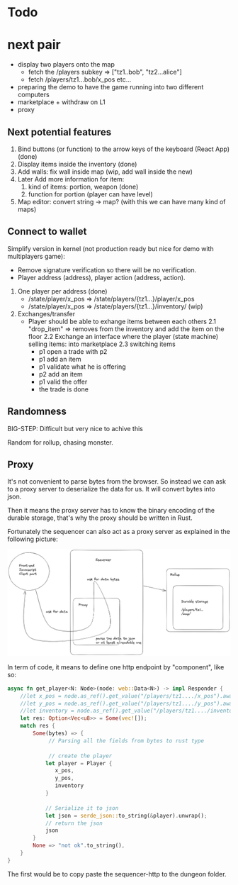 # Todo

# next pair

- display two players onto the map
  - fetch the /players subkey => ["tz1..bob", "tz2...alice"]
  - fetch /players/tz1...bob/x_pos etc...
- preparing the demo to have the game running into two different computers
- marketplace + withdraw on L1
- proxy

## Next potential features

1. Bind buttons (or function) to the arrow keys of the keyboard (React App) (done)
2. Display items inside the inventory (done)
3. Add walls: fix wall inside map (wip, add wall inside the new)
4. Later Add more information for item:
   1. kind of items: portion, weapon (done)
   2. function for portion (player can have level)
5. Map editor: convert string -> map? (with this we can have many kind of maps)

## Connect to wallet

Simplify version in kernel (not production ready but nice for demo with multiplayers game):

- Remove signature verification so there will be no verification.
- Player address (address), player action (address, action).

1. One player per address (done)
   - /state/player/x_pos => /state/players/{tz1...}/player/x_pos
   - /state/player/x_pos => /state/players/{tz1...}/inventory/ (wip)
2. Exchanges/transfer
   - Player should be able to exhange items between each others
     2.1 "drop_item" => removes from the inventory and add the item on the floor
     2.2 Exchange an interface where the player (state machine) selling items: into marketplace
     2.3 switching items
     - p1 open a trade with p2
     - p1 add an item
     - p1 validate what he is offering
     - p2 add an item
     - p1 valid the offer
     - the trade is done

## Randomness

BIG-STEP: Difficult but very nice to achive this

Random for rollup, chasing monster.

## Proxy

It's not convenient to parse bytes from the browser. So instead we can ask to a proxy server to deserialize the data for us. It will convert bytes into json.

Then it means the proxy server has to know the binary encoding of the durable storage, that's why the proxy should be written in Rust.

Fortunately the sequencer can also act as a proxy server as explained in the following picture:

![](./proxy.png)

In term of code, it means to define one http endpoint by "component", like so:

```rust
async fn get_player<N: Node>(node: web::Data<N>) -> impl Responder {
    //let x_pos = node.as_ref().get_value("/players/tz1..../x_pos").await;
    //let y_pos = node.as_ref().get_value("/players/tz1..../y_pos").await;
    //let inventory = node.as_ref().get_value("/players/tz1..../inventory").await;
    let res: Option<Vec<u8>> = Some(vec![]);
    match res {
        Some(bytes) => {
             // Parsing all the fields from bytes to rust type

             // create the player
            let player = Player {
               x_pos,
               y_pos,
               inventory
            }

            // Serialize it to json
            let json = serde_json::to_string(&player).unwrap();
            // return the json
            json
        }
        None => "not ok".to_string(),
    }
}
```

The first would be to copy paste the sequencer-http to the dungeon folder.
